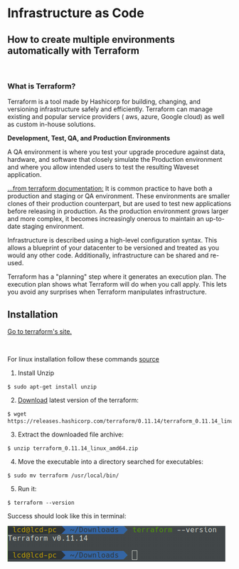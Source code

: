 # Infrastructure as Code

## How to create multiple environments automatically with Terraform

<br>

### What is Terraform?

Terraform is a tool made by Hashicorp for building, changing, and versioning infrastructure safely and efficiently. Terraform can manage existing and popular service providers ( aws, azure, Google cloud) as well as custom in-house solutions.

**Development, Test, QA, and Production Environments**

A QA environment is where you test your upgrade procedure against data, hardware, and software that closely simulate the Production environment and where you allow intended users to test the resulting Waveset application.

[...from terraform documentation:](https://www.terraform.io/intro/use-cases.html)
It is common practice to have both a production and staging or QA environment. These environments are smaller clones of their production counterpart, but are used to test new applications before releasing in production. As the production environment grows larger and more complex, it becomes increasingly onerous to maintain an up-to-date staging environment.

Infrastructure is described using a high-level configuration syntax. This allows a blueprint of your datacenter to be versioned and treated as you would any other code. Additionally, infrastructure can be shared and re-used.

Terraform has a "planning" step where it generates an execution plan. The execution plan shows what Terraform will do when you call apply. This lets you avoid any surprises when Terraform manipulates infrastructure.

## Installation

[Go to terraform's site.](https://www.terraform.io/downloads.html)

<br>

For linux installation follow these commands [source](https://askubuntu.com/questions/983351/how-to-install-terraform-in-ubuntu)

1. Install Unzip

```
$ sudo apt-get install unzip

```

2. [Download](https://www.terraform.io/downloads.html) latest version of the terraform:

```
$ wget https://releases.hashicorp.com/terraform/0.11.14/terraform_0.11.14_linux_amd64.zip

```

3. Extract the downloaded file archive:

```
$ unzip terraform_0.11.14_linux_amd64.zip
```

4. Move the executable into a directory searched for executables:

```
$ sudo mv terraform /usr/local/bin/
```

5. Run it:

```
$ terraform --version 
```

Success should look like this in terminal:

<img src="assets/terraform-install.png">


<br>



